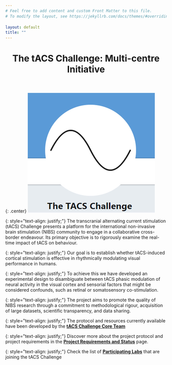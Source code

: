 ```yaml
---
# Feel free to add content and custom Front Matter to this file.
# To modify the layout, see https://jekyllrb.com/docs/themes/#overriding-theme-defaults

layout: default
title: ""
---
```


<header>
	<h1>The tACS Challenge: Multi-centre Initiative</h1>
</header>

{: .center}
![logo](/assets/images/logo.jpg)

{: style="text-align: justify;"}
The transcranial alternating current stimulation (tACS) Challenge presents a platform for the international non-invasive brain stimulation (NIBS) community to engage in a collaborative cross-border endeavour. Its primary objective is to rigorously examine the real-time impact of tACS on behaviour. 

{: style="text-align: justify;"}
Our goal is to establish whether tACS-induced cortical stimulation is effective in rhythmically modulating visual performance in humans.

{: style="text-align: justify;"}
To achieve this we have developed an experimental design to disambiguate between tACS phasic modulation of neural activity in the visual cortex and sensorial factors that might be considered confounds, such as retinal or somatosensory co-stimulation. 

{: style="text-align: justify;"}
The project aims to promote the quality of NIBS research through a commitment to methodological rigour, acquisition of large datasets, scientific transparency, and data sharing.

{: style="text-align: justify;"}
The protocol and resources currently available have been developed by the **[tACS Challenge Core Team](/coreteam/)**

{: style="text-align: justify;"}
Discover more about the project protocol and project requirements in the **[Project Requirements and Status](/proj_status/)** page.

{: style="text-align: justify;"}
Check the list of **[Participating Labs](/labs/)** that are joining the tACS Challenge

